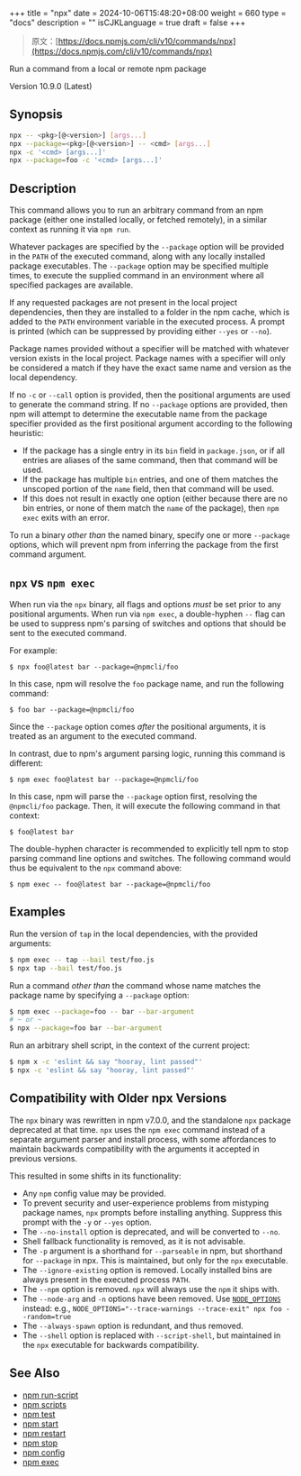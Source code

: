 +++
title = "npx"
date = 2024-10-06T15:48:20+08:00
weight = 660
type = "docs"
description = ""
isCJKLanguage = true
draft = false
+++

> 原文：[https://docs.npmjs.com/cli/v10/commands/npx](https://docs.npmjs.com/cli/v10/commands/npx)

Run a command from a local or remote npm package



Version 10.9.0 (Latest)

## Synopsis



```bash
npx -- <pkg>[@<version>] [args...]
npx --package=<pkg>[@<version>] -- <cmd> [args...]
npx -c '<cmd> [args...]'
npx --package=foo -c '<cmd> [args...]'
```

## Description

This command allows you to run an arbitrary command from an npm package (either one installed locally, or fetched remotely), in a similar context as running it via `npm run`.

Whatever packages are specified by the `--package` option will be provided in the `PATH` of the executed command, along with any locally installed package executables. The `--package` option may be specified multiple times, to execute the supplied command in an environment where all specified packages are available.

If any requested packages are not present in the local project dependencies, then they are installed to a folder in the npm cache, which is added to the `PATH` environment variable in the executed process. A prompt is printed (which can be suppressed by providing either `--yes` or `--no`).

Package names provided without a specifier will be matched with whatever version exists in the local project. Package names with a specifier will only be considered a match if they have the exact same name and version as the local dependency.

If no `-c` or `--call` option is provided, then the positional arguments are used to generate the command string. If no `--package` options are provided, then npm will attempt to determine the executable name from the package specifier provided as the first positional argument according to the following heuristic:

- If the package has a single entry in its `bin` field in `package.json`, or if all entries are aliases of the same command, then that command will be used.
- If the package has multiple `bin` entries, and one of them matches the unscoped portion of the `name` field, then that command will be used.
- If this does not result in exactly one option (either because there are no bin entries, or none of them match the `name` of the package), then `npm exec` exits with an error.

To run a binary *other than* the named binary, specify one or more `--package` options, which will prevent npm from inferring the package from the first command argument.

## `npx` vs `npm exec`

When run via the `npx` binary, all flags and options *must* be set prior to any positional arguments. When run via `npm exec`, a double-hyphen `--` flag can be used to suppress npm's parsing of switches and options that should be sent to the executed command.

For example:

```
$ npx foo@latest bar --package=@npmcli/foo
```

In this case, npm will resolve the `foo` package name, and run the following command:

```
$ foo bar --package=@npmcli/foo
```

Since the `--package` option comes *after* the positional arguments, it is treated as an argument to the executed command.

In contrast, due to npm's argument parsing logic, running this command is different:

```
$ npm exec foo@latest bar --package=@npmcli/foo
```

In this case, npm will parse the `--package` option first, resolving the `@npmcli/foo` package. Then, it will execute the following command in that context:

```
$ foo@latest bar
```

The double-hyphen character is recommended to explicitly tell npm to stop parsing command line options and switches. The following command would thus be equivalent to the `npx` command above:

```
$ npm exec -- foo@latest bar --package=@npmcli/foo
```

## Examples

Run the version of `tap` in the local dependencies, with the provided arguments:



```bash
$ npm exec -- tap --bail test/foo.js
$ npx tap --bail test/foo.js
```

Run a command *other than* the command whose name matches the package name by specifying a `--package` option:



```bash
$ npm exec --package=foo -- bar --bar-argument
# ~ or ~
$ npx --package=foo bar --bar-argument
```

Run an arbitrary shell script, in the context of the current project:



```bash
$ npm x -c 'eslint && say "hooray, lint passed"'
$ npx -c 'eslint && say "hooray, lint passed"'
```

## Compatibility with Older npx Versions

The `npx` binary was rewritten in npm v7.0.0, and the standalone `npx` package deprecated at that time. `npx` uses the `npm exec` command instead of a separate argument parser and install process, with some affordances to maintain backwards compatibility with the arguments it accepted in previous versions.

This resulted in some shifts in its functionality:

- Any `npm` config value may be provided.
- To prevent security and user-experience problems from mistyping package names, `npx` prompts before installing anything. Suppress this prompt with the `-y` or `--yes` option.
- The `--no-install` option is deprecated, and will be converted to `--no`.
- Shell fallback functionality is removed, as it is not advisable.
- The `-p` argument is a shorthand for `--parseable` in npm, but shorthand for `--package` in npx. This is maintained, but only for the `npx` executable.
- The `--ignore-existing` option is removed. Locally installed bins are always present in the executed process `PATH`.
- The `--npm` option is removed. `npx` will always use the `npm` it ships with.
- The `--node-arg` and `-n` options have been removed. Use [`NODE_OPTIONS`](https://nodejs.org/api/cli.html#node_optionsoptions) instead: e.g., `NODE_OPTIONS="--trace-warnings --trace-exit" npx foo --random=true`
- The `--always-spawn` option is redundant, and thus removed.
- The `--shell` option is replaced with `--script-shell`, but maintained in the `npx` executable for backwards compatibility.

## See Also

- [npm run-script](https://docs.npmjs.com/cli/v10/commands/npm-run-script)
- [npm scripts](https://docs.npmjs.com/cli/v10/using-npm/scripts)
- [npm test](https://docs.npmjs.com/cli/v10/commands/npm-test)
- [npm start](https://docs.npmjs.com/cli/v10/commands/npm-start)
- [npm restart](https://docs.npmjs.com/cli/v10/commands/npm-restart)
- [npm stop](https://docs.npmjs.com/cli/v10/commands/npm-stop)
- [npm config](https://docs.npmjs.com/cli/v10/commands/npm-config)
- [npm exec](https://docs.npmjs.com/cli/v10/commands/npm-exec)